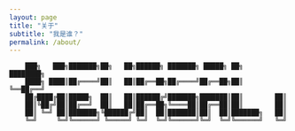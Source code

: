 ```yaml
---
layout: page
title: "关于"
subtitle: "我是谁？"
permalink: /about/
---
```




        ███╗   ███╗███████╗██╗   ██╗██████╗ ███████╗ █████╗ ██╗     ████████╗
        ████╗ ████║██╔════╝██║   ██║██╔══██╗██╔════╝██╔══██╗██║     ╚══██╔══╝
        ██╔████╔██║█████╗  ██║   ██║██████╔╝███████╗███████║██║        ██║   
        ██║╚██╔╝██║██╔══╝  ██║   ██║██╔══██╗╚════██║██╔══██║██║        ██║   
        ██║ ╚═╝ ██║███████╗╚██████╔╝██║  ██║███████║██║  ██║███████╗   ██║   
        ╚═╝     ╚═╝╚══════╝ ╚═════╝ ╚═╝  ╚═╝╚══════╝╚═╝  ╚═╝╚══════╝   ╚═╝   
                                                                     


                                                                     



